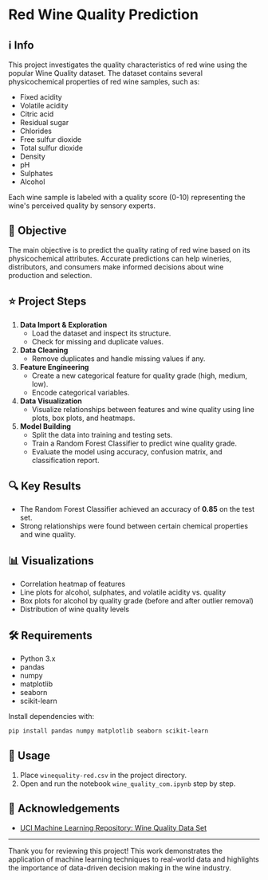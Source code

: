 # Red Wine Quality Prediction

## ℹ️ Info
This project investigates the quality characteristics of red wine using the popular Wine Quality dataset. The dataset contains several physicochemical properties of red wine samples, such as:

- Fixed acidity
- Volatile acidity
- Citric acid
- Residual sugar
- Chlorides
- Free sulfur dioxide
- Total sulfur dioxide
- Density
- pH
- Sulphates
- Alcohol

Each wine sample is labeled with a quality score (0-10) representing the wine's perceived quality by sensory experts.

## 📌 Objective
The main objective is to predict the quality rating of red wine based on its physicochemical attributes. Accurate predictions can help wineries, distributors, and consumers make informed decisions about wine production and selection.

## ⭐ Project Steps
1. **Data Import & Exploration**
   - Load the dataset and inspect its structure.
   - Check for missing and duplicate values.
2. **Data Cleaning**
   - Remove duplicates and handle missing values if any.
3. **Feature Engineering**
   - Create a new categorical feature for quality grade (high, medium, low).
   - Encode categorical variables.
4. **Data Visualization**
   - Visualize relationships between features and wine quality using line plots, box plots, and heatmaps.
5. **Model Building**
   - Split the data into training and testing sets.
   - Train a Random Forest Classifier to predict wine quality grade.
   - Evaluate the model using accuracy, confusion matrix, and classification report.

## 🔍 Key Results
- The Random Forest Classifier achieved an accuracy of **0.85** on the test set.
- Strong relationships were found between certain chemical properties and wine quality.

## 📊 Visualizations
- Correlation heatmap of features
- Line plots for alcohol, sulphates, and volatile acidity vs. quality
- Box plots for alcohol by quality grade (before and after outlier removal)
- Distribution of wine quality levels

## 🛠️ Requirements
- Python 3.x
- pandas
- numpy
- matplotlib
- seaborn
- scikit-learn

Install dependencies with:
```bash
pip install pandas numpy matplotlib seaborn scikit-learn
```

## 🚀 Usage
1. Place `winequality-red.csv` in the project directory.
2. Open and run the notebook `wine_quality_com.ipynb` step by step.

## 🙌 Acknowledgements
- [UCI Machine Learning Repository: Wine Quality Data Set](https://archive.ics.uci.edu/ml/datasets/wine+quality)

---
Thank you for reviewing this project! This work demonstrates the application of machine learning techniques to real-world data and highlights the importance of data-driven decision making in the wine industry.

